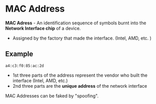 # MAC Address

**MAC Adress** - An identification sequence of symbols burnt into the **Network Interface chip** of a device.

- Assigned by the factory that made the interface. (Intel, AMD, etc. )

## Example

`a4:c3:f0:85:ac:2d`

- 1st three parts of the address represent the vendor who built the interface (Intel, AMD, etc.)
- 2nd three parts are the **unique address** of the network interface

MAC Addresses can be faked by "spoofing".
